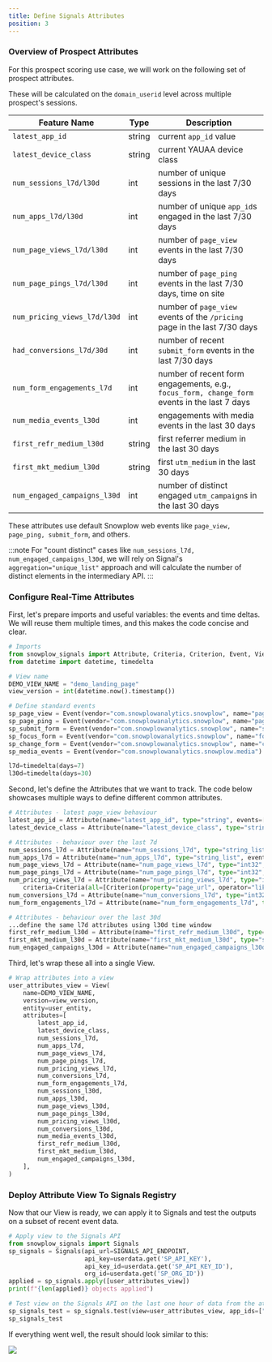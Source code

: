 ```yaml
---
title: Define Signals Attributes
position: 3
---
```


### Overview of Prospect Attributes

For this prospect scoring use case, we will work on the following set of prospect attributes.

These will be calculated on the `domain_userid` level across multiple prospect's sessions.

Feature Name | Type | Description
-------------|------|-------------
`latest_app_id` | string | current `app_id` value
`latest_device_class` | string | current YAUAA device class
`num_sessions_l7d/l30d` | int | number of unique sessions in the last 7/30 days
`num_apps_l7d/l30d` | int | number of unique `app_id`s engaged in the last 7/30 days
`num_page_views_l7d/l30d` | int | number of `page_view` events in the last 7/30 days
`num_page_pings_l7d/l30d` | int | number of `page_ping` events in the last 7/30 days, time on site
`num_pricing_views_l7d/l30d` | int | number of `page_view` events of the `/pricing` page in the last 7/30 days
`had_conversions_l7d/30d` | int | number of recent `submit_form` events in the last 7/30 days
`num_form_engagements_l7d` | int | number of recent form engagements, e.g., `focus_form, change_form` events in the last 7 days
`num_media_events_l30d` | int | engagements with media events in the last 30 days
`first_refr_medium_l30d` | string | first referrer medium in the last 30 days
`first_mkt_medium_l30d` | string | first `utm_medium` in the last 30 days
`num_engaged_campaigns_l30d` | int | number of distinct engaged `utm_campaign`s in the last 30 days

These attributes use default Snowplow web events like `page_view, page_ping, submit_form`, and others.

:::note
For "count distinct" cases like `num_sessions_l7d, num_engaged_campaigns_l30d`, we will rely on Signal's `aggregation="unique_list"` approach and will calculate the number of distinct elements in the intermediary API.
:::

### Configure Real-Time Attributes

First, let's prepare imports and useful variables: the events and time deltas.
We will reuse them multiple times, and this makes the code concise and clear.


```python
# Imports
from snowplow_signals import Attribute, Criteria, Criterion, Event, View, user_entity
from datetime import datetime, timedelta

# View name
DEMO_VIEW_NAME = "demo_landing_page"
view_version = int(datetime.now().timestamp())

# Define standard events
sp_page_view = Event(vendor="com.snowplowanalytics.snowplow", name="page_view", version="1-0-0")
sp_page_ping = Event(vendor="com.snowplowanalytics.snowplow", name="page_ping", version="1-0-0")
sp_submit_form = Event(vendor="com.snowplowanalytics.snowplow", name="submit_form", version="1-0-0")
sp_focus_form = Event(vendor="com.snowplowanalytics.snowplow", name="focus_form", version="1-0-0")
sp_change_form = Event(vendor="com.snowplowanalytics.snowplow", name="change_form", version="1-0-0")
sp_media_events = Event(vendor="com.snowplowanalytics.snowplow.media") # This line shows how one can define "any vendor's event" selector.

l7d=timedelta(days=7)
l30d=timedelta(days=30)
```

Second, let's define the Attributes that we want to track.
The code below showcases multiple ways to define different common attributes.

```python
# Attributes - latest page_view behaviour
latest_app_id = Attribute(name="latest_app_id", type="string", events=[sp_page_view], aggregation="last", property="app_id")
latest_device_class = Attribute(name="latest_device_class", type="string", events=[sp_page_view], aggregation="last", property="contexts_nl_basjes_yauaa_context_1[0].deviceClass")

# Attributes - behaviour over the last 7d
num_sessions_l7d = Attribute(name="num_sessions_l7d", type="string_list", events=[sp_page_view], period=l7d, aggregation="unique_list", property="domain_sessionid") # We will convert this into a count on our side
num_apps_l7d = Attribute(name="num_apps_l7d", type="string_list", events=[sp_page_view], period=l7d, aggregation="unique_list", property="app_id")
num_page_views_l7d = Attribute(name="num_page_views_l7d", type="int32", events=[sp_page_view], period=l7d, aggregation="counter")
num_page_pings_l7d = Attribute(name="num_page_pings_l7d", type="int32", events=[sp_page_ping], period=l7d, aggregation="counter")
num_pricing_views_l7d = Attribute(name="num_pricing_views_l7d", type="int32", events=[sp_page_view], period=l7d, aggregation="counter",
    criteria=Criteria(all=[Criterion(property="page_url", operator="like", value="%pricing%")]))
num_conversions_l7d = Attribute(name="num_conversions_l7d", type="int32", events=[sp_submit_form], period=l7d, aggregation="counter") # We will convert this to boolean as ">0"
num_form_engagements_l7d = Attribute(name="num_form_engagements_l7d", type="int32", events=[sp_focus_form, sp_change_form], period=l7d, aggregation="counter")

# Attributes - behaviour over the last 30d
...define the same l7d attributes using l30d time window
first_refr_medium_l30d = Attribute(name="first_refr_medium_l30d", type="string", events=[sp_page_view], period=l30d, aggregation="first", property="refr_medium")
first_mkt_medium_l30d = Attribute(name="first_mkt_medium_l30d", type="string", events=[sp_page_view], period=l30d, aggregation="first", property="mkt_medium")
num_engaged_campaigns_l30d = Attribute(name="num_engaged_campaigns_l30d", type="string_list", events=[sp_page_view], period=l30d, aggregation="unique_list", property="mkt_campaign")
```

Third, let's wrap these all into a single View.

```python
# Wrap attributes into a view
user_attributes_view = View(
    name=DEMO_VIEW_NAME,
    version=view_version,
    entity=user_entity,
    attributes=[
        latest_app_id,
        latest_device_class,
        num_sessions_l7d,
        num_apps_l7d,
        num_page_views_l7d,
        num_page_pings_l7d,
        num_pricing_views_l7d,
        num_conversions_l7d,
        num_form_engagements_l7d,
        num_sessions_l30d,
        num_apps_l30d,
        num_page_views_l30d,
        num_page_pings_l30d,
        num_pricing_views_l30d,
        num_conversions_l30d,
        num_media_events_l30d,
        first_refr_medium_l30d,
        first_mkt_medium_l30d,
        num_engaged_campaigns_l30d,
    ],
)
```

### Deploy Attribute View To Signals Registry

Now that our View is ready, we can apply it to Signals and test the outputs on a subset of recent event data.

```python
# Apply view to the Signals API
from snowplow_signals import Signals
sp_signals = Signals(api_url=SIGNALS_API_ENDPOINT,
                     api_key=userdata.get('SP_API_KEY'),
                     api_key_id=userdata.get('SP_API_KEY_ID'),
                     org_id=userdata.get('SP_ORG_ID'))
applied = sp_signals.apply([user_attributes_view])
print(f"{len(applied)} objects applied")

# Test view on the Signals API on the last one hour of data from the atomic events table
sp_signals_test = sp_signals.test(view=user_attributes_view, app_ids=["website"])
sp_signals_test
```

If everything went well, the result should look similar to this:

![](./screenshots/signals_test_output.png)
